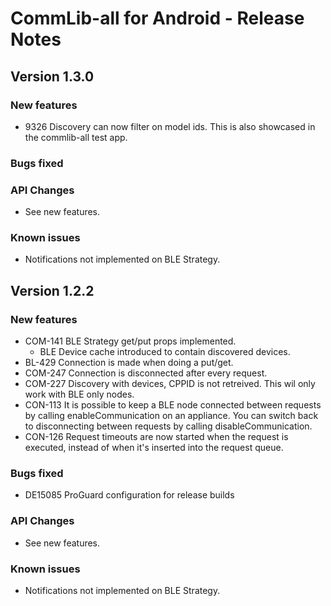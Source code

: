 CommLib-all for Android - Release Notes
=======================================

Version 1.3.0
-------------

### New features
* 9326 Discovery can now filter on model ids. This is also showcased in the commlib-all test app.

### Bugs fixed

### API Changes
* See new features.

### Known issues
* Notifications not implemented on BLE Strategy.

Version 1.2.2
-------------

### New features
* COM-141 BLE Strategy get/put props implemented.
    - BLE Device cache introduced to contain discovered devices.
* BL-429 Connection is made when doing a put/get.
* COM-247 Connection is disconnected after every request.
* COM-227 Discovery with devices, CPPID is not retreived.
    This wil only work with BLE only nodes.
* CON-113 It is possible to keep a BLE node connected between requests
    by calling enableCommunication on an appliance. You can switch back
    to disconnecting between requests by calling disableCommunication.
* CON-126 Request timeouts are now started when the request is executed, instead of when it's inserted into the request queue.

### Bugs fixed
* DE15085 ProGuard configuration for release builds

### API Changes
* See new features.

### Known issues
* Notifications not implemented on BLE Strategy.
